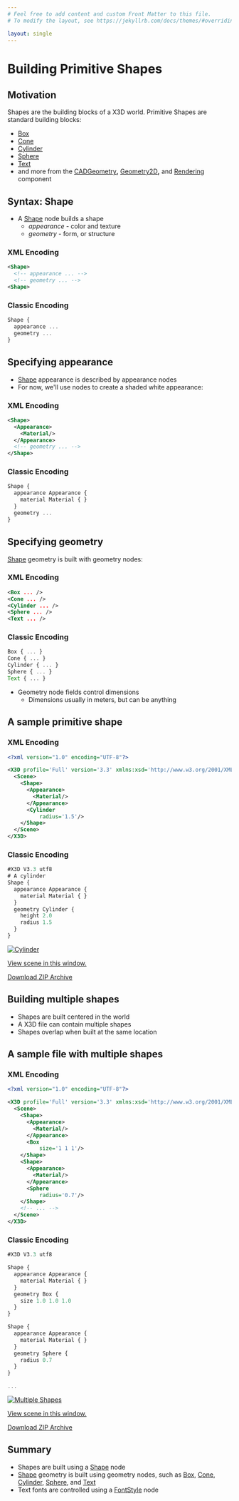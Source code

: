 ```yaml
---
# Feel free to add content and custom Front Matter to this file.
# To modify the layout, see https://jekyllrb.com/docs/themes/#overriding-theme-defaults

layout: single
---
```

# Building Primitive Shapes

## Motivation

Shapes are the building blocks of a X3D world. Primitive Shapes are standard building blocks:

- [Box](https://www.web3d.org/documents/specifications/19775-1/V3.3/Part01/components/geometry3D.html#Box)
- [Cone](https://www.web3d.org/documents/specifications/19775-1/V3.3/Part01/components/geometry3D.html#Cone)
- [Cylinder](https://www.web3d.org/documents/specifications/19775-1/V3.3/Part01/components/geometry3D.html#Cylinder)
- [Sphere](https://www.web3d.org/documents/specifications/19775-1/V3.3/Part01/components/geometry3D.html#Sphere)
- [Text](https://www.web3d.org/documents/specifications/19775-1/V3.3/Part01/components/text.html#Text)
- and more from the [CADGeometry](https://www.web3d.org/documents/specifications/19775-1/V3.3/Part01/components/CADGeometry.html)**,** [Geometry2D](https://www.web3d.org/documents/specifications/19775-1/V3.3/Part01/components/geometry2D.html)**,** and [Rendering](https://www.web3d.org/documents/specifications/19775-1/V3.3/Part01/components/rendering.html) component

## Syntax: Shape

- A [Shape](https://www.web3d.org/documents/specifications/19775-1/V3.3/Part01/components/shape.html#Shape) node builds a shape
  - *appearance* - color and texture
  - *geometry* - form, or structure

### XML Encoding

```xml
<Shape>
  <!-- appearance ... -->
  <!-- geometry ... -->
<Shape>
```

### Classic Encoding

```js
Shape {
  appearance ...
  geometry ...
}
```

## Specifying appearance

- [Shape](https://www.web3d.org/documents/specifications/19775-1/V3.3/Part01/components/shape.html#Shape) appearance is described by appearance nodes
- For now, we'll use nodes to create a shaded white appearance:

### XML Encoding

```xml
<Shape>
  <Appearance>
    <Material/>
  </Appearance>
  <!-- geometry ... -->
</Shape>
```

### Classic Encoding

```js
Shape {
  appearance Appearance {
    material Material { }
  }
  geometry ...
}
```

## Specifying geometry

[Shape](https://www.web3d.org/documents/specifications/19775-1/V3.3/Part01/components/shape.html#Shape) geometry is built with geometry nodes:

### XML Encoding

```xml
<Box ... />
<Cone ... />
<Cylinder ... />
<Sphere ... />
<Text ... />
```

### Classic Encoding

```js
Box { ... }
Cone { ... }
Cylinder { ... }
Sphere { ... }
Text { ... }
```

- Geometry node fields control dimensions
  - Dimensions usually in meters, but can be anything

## A sample primitive shape

### XML Encoding

```xml
<?xml version="1.0" encoding="UTF-8"?>

<X3D profile='Full' version='3.3' xmlns:xsd='http://www.w3.org/2001/XMLSchema-instance' xsd:noNamespaceSchemaLocation='http://www.web3d.org/specifications/x3d-3.3.xsd'>
  <Scene>
    <Shape>
      <Appearance>
        <Material/>
      </Appearance>
      <Cylinder
          radius='1.5'/>
    </Shape>
  </Scene>
</X3D>
```

### Classic Encoding

```js
#X3D V3.3 utf8
# A cylinder
Shape {
  appearance Appearance {
    material Material { }
  }
  geometry Cylinder {
    height 2.0
    radius 1.5
  }
}
```

[![Cylinder](https://create3000.github.io/media/tutorials/scenes/cylinder1/screenshot.png)](https://create3000.github.io/media/tutorials/scenes/cylinder1/example.html)

[View scene in this window.](https://create3000.github.io/media/tutorials/scenes/cylinder1/example.html)

[Download ZIP Archive](https://create3000.github.io/media/tutorials/scenes/cylinder1/cylinder1.zip)

## Building multiple shapes

- Shapes are built centered in the world
- A X3D file can contain multiple shapes
- Shapes overlap when built at the same location

## A sample file with multiple shapes

### XML Encoding

```xml
<?xml version="1.0" encoding="UTF-8"?>

<X3D profile='Full' version='3.3' xmlns:xsd='http://www.w3.org/2001/XMLSchema-instance' xsd:noNamespaceSchemaLocation='http://www.web3d.org/specifications/x3d-3.3.xsd'>
  <Scene>
    <Shape>
      <Appearance>
        <Material/>
      </Appearance>
      <Box
          size='1 1 1'/>
    </Shape>
    <Shape>
      <Appearance>
        <Material/>
      </Appearance>
      <Sphere
          radius='0.7'/>
    </Shape>
    <!-- ... -->
  </Scene>
</X3D>
```

### Classic Encoding

```js
#X3D V3.3 utf8

Shape {
  appearance Appearance {
    material Material { }
  }
  geometry Box {
    size 1.0 1.0 1.0
  }
}

Shape {
  appearance Appearance {
    material Material { }
  }
  geometry Sphere {
    radius 0.7
  }
}

...
```

[![Multiple Shapes](https://create3000.github.io/media/tutorials/scenes/multiple-shapes/screenshot.png)](https://create3000.github.io/media/tutorials/scenes/multiple-shapes/example.html)

[View scene in this window.](https://create3000.github.io/media/tutorials/scenes/multiple-shapes/example.html)

[Download ZIP Archive](https://create3000.github.io/media/tutorials/scenes/multiple-shapes/multiple-shapes.zip)

## Summary

- Shapes are built using a [Shape](https://www.web3d.org/documents/specifications/19775-1/V3.3/Part01/components/shape.html#Shape) node
- [Shape](https://www.web3d.org/documents/specifications/19775-1/V3.3/Part01/components/shape.html#Shape) geometry is built using geometry nodes, such as [Box](https://www.web3d.org/documents/specifications/19775-1/V3.3/Part01/components/geometry3D.html#Box), [Cone](https://www.web3d.org/documents/specifications/19775-1/V3.3/Part01/components/geometry3D.html#Cone), [Cylinder](https://www.web3d.org/documents/specifications/19775-1/V3.3/Part01/components/geometry3D.html#Cylinder), [Sphere](https://www.web3d.org/documents/specifications/19775-1/V3.3/Part01/components/geometry3D.html#Sphere), and [Text](https://www.web3d.org/documents/specifications/19775-1/V3.3/Part01/components/text.html#Text)
- Text fonts are controlled using a [FontStyle](https://www.web3d.org/documents/specifications/19775-1/V3.3/Part01/components/text.html#FontStyle) node

